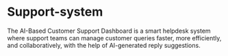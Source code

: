 # Support-system
The AI-Based Customer Support Dashboard is a smart helpdesk system where support teams can manage customer queries faster, more efficiently, and collaboratively, with the help of AI-generated reply suggestions.
